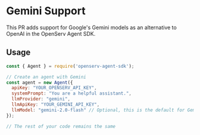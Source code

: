# Gemini Support

This PR adds support for Google's Gemini models as an alternative to OpenAI in the OpenServ Agent SDK.

## Usage

```javascript
const { Agent } = require('openserv-agent-sdk');

// Create an agent with Gemini
const agent = new Agent({
  apiKey: "YOUR_OPENSERV_API_KEY",
  systemPrompt: "You are a helpful assistant.",
  llmProvider: "gemini",
  llmApiKey: "YOUR_GEMINI_API_KEY",
  llmModel: "gemini-2.0-flash" // Optional, this is the default for Gemini
});

// The rest of your code remains the same
